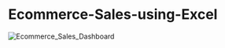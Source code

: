 # Ecommerce-Sales-using-Excel

![Ecommerce_Sales_Dashboard](https://github.com/user-attachments/assets/04fe099d-7134-4a71-8248-3f3912cc2822)
